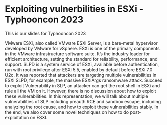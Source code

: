 # Exploiting vulnerbilities in ESXi - Typhooncon 2023



This is our slides for Typhooncon 2023


VMware ESXi, also called VMware ESXi Server, is a bare-metal hypervisor developed by VMware for vSphere. ESXi is one of the primary components in the VMware infrastructure software suite. It’s the industry leader for efficient architecture, setting the standard for reliability, performance, and support. SLPD is a system service of ESXi, available before authentication, run with root privilege after ESXi 5.5, enabled by default before ESXi 7.0 U2c. It was reported that attackers are targeting multiple vulnerabilities in ESXi SLPD, for example, the massive ESXiArgs ransomware attack. Succeed to exploit Vulnerability in SLP, an attacker can get the root shell in ESXi and rule all the VM on it. However, there is no discussion about how to exploit these vulnerabilities. In this representation, we will talk about multiple vulnerabilities of SLP including preauth RCE and sandbox escape, including analyzing the root cause, and how to exploit these vulnerabilities stably. In the end, we also cover some novel techniques on how to do post-exploitation on ESXI.
